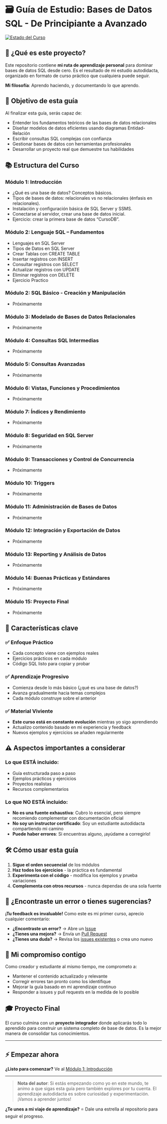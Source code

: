 # 🗃️ Guía de Estudio: Bases de Datos SQL - De Principiante a Avanzado

[![Estado del Curso](https://img.shields.io/badge/Estado-En%20Desarrollo-yellow)](https://github.com/VictorCY19/Curso-Base-de-datos)

## 🤔 ¿Qué es este proyecto?

Este repositorio contiene **mi ruta de aprendizaje personal** para dominar bases de datos SQL desde cero. Es el resultado de mi estudio autodidacta, organizado en formato de curso práctico que cualquiera puede seguir.

**Mi filosofía**: Aprendo haciendo, y documentando lo que aprendo.

## 🎯 Objetivo de esta guía

Al finalizar esta guía, serás capaz de:
- Entender los fundamentos teóricos de las bases de datos relacionales
- Diseñar modelos de datos eficientes usando diagramas Entidad-Relación
- Escribir consultas SQL complejas con confianza
- Gestionar bases de datos con herramientas profesionales
- Desarrollar un proyecto real que demuestre tus habilidades

## 📚 Estructura del Curso

### **Módulo 1: Introducción**
- ¿Qué es una base de datos? Conceptos básicos.
- Tipos de bases de datos: relacionales vs no relacionales (énfasis en relacionales).
- Instalación y configuración básica de SQL Server y SSMS.
- Conectarse al servidor, crear una base de datos inicial.
- Ejercicio: crear la primera base de datos “CursoDB”.

### **Módulo 2: Lenguaje SQL – Fundamentos**
- Lenguajes en SQL Server
- Tipos de Datos en SQL Server
- Crear Tablas con CREATE TABLE
- Insertar registros con INSERT
- Consultar registros con SELECT
- Actualizar registros con UPDATE
- Eliminar registros con DELETE
- Ejercicio Practico 

### **Módulo 2: SQL Básico - Creación y Manipulación**
- Próximamente 

### **Módulo 3: Modelado de Bases de Datos Relacionales**
- Próximamente 

### **Módulo 4: Consultas SQL Intermedias**
- Próximamente

### **Módulo 5: Consultas Avanzadas**
- Próximamente

### **Módulo 6: Vistas, Funciones y Procedimientos**
- Próximamente

### **Módulo 7: Índices y Rendimiento**
- Próximamente 

### **Módulo 8: Seguridad en SQL Server**
- Próximamente

### **Módulo 9: Transacciones y Control de Concurrencia**
- Próximamente 

### **Módulo 10: Triggers** 
- Próximamente 

### **Módulo 11: Administración de Bases de Datos** 
- Próximamente 

### **Módulo 12: Integración y Exportación de Datos**
- Próximamente 

### **Módulo 13: Reporting y Análisis de Datos**
- Próximamente 

### **Módulo 14: Buenas Prácticas y Estándares**
- Próximamente 

### **Módulo 15: Proyecto Final** 
- Próximamente

## 🚀 Características clave

### **✅ Enfoque Práctico**
- Cada concepto viene con ejemplos reales
- Ejercicios prácticos en cada módulo
- Código SQL listo para copiar y probar

### **✅ Aprendizaje Progresivo**
- Comienza desde lo más básico (¿qué es una base de datos?)
- Avanza gradualmente hacia temas complejos
- Cada módulo construye sobre el anterior

### **✅ Material Viviente**
- **Este curso está en constante evolución** mientras yo sigo aprendiendo
- Actualizo contenido basado en mi experiencia y feedback
- Nuevos ejemplos y ejercicios se añaden regularmente

## ⚠️ Aspectos importantes a considerar

### **Lo que ESTÁ incluido:**
- Guía estructurada paso a paso
- Ejemplos prácticos y ejercicios
- Proyectos realistas
- Recursos complementarios

### **Lo que NO ESTÁ incluido:**
- **No es una fuente exhaustiva**: Cubro lo esencial, pero siempre recomiendo complementar con documentación oficial
- **No soy un instructor certificado**: Soy un estudiante autodidacta compartiendo mi camino
- **Puede haber errores**: Si encuentras alguno, ¡ayúdame a corregirlo!

## 🛠️ Cómo usar esta guía

1. **Sigue el orden secuencial** de los módulos
2. **Haz todos los ejercicios** - la práctica es fundamental
3. **Experimenta con el código** - modifica los ejemplos y prueba variaciones
4. **Complementa con otros recursos** - nunca dependas de una sola fuente

## 🤝 ¿Encontraste un error o tienes sugerencias?

**¡Tu feedback es invaluable!** Como este es mi primer curso, aprecio cualquier comentario:

- **¿Encontraste un error?** → Abre un [Issue](https://github.com/VictorCY19/Curso-Base-de-datos/issues/new)
- **¿Tienes una mejora?** → Envía un [Pull Request](https://github.com/VictorCY19/Curso-Base-de-datos/pulls)
- **¿Tienes una duda?** → Revisa los [issues existentes](https://github.com/VictorCY19/Curso-Base-de-datos/issues) o crea uno nuevo

## 📝 Mi compromiso contigo

Como creador y estudiante al mismo tiempo, me comprometo a:
- Mantener el contenido actualizado y relevante
- Corregir errores tan pronto como los identifique
- Mejorar la guía basado en mi aprendizaje continuo
- Responder a issues y pull requests en la medida de lo posible

## 🎓 Proyecto Final

El curso culmina con un **proyecto integrador** donde aplicarás todo lo aprendido para construir un sistema completo de base de datos. Es la mejor manera de consolidar tus conocimientos.

---

## ⚡ Empezar ahora

**¿Listo para comenzar?** Ve al [Módulo 1: Introducción](./modulo-01-introduccion/README.md)

---

> **Nota del autor**: Si estás empezando como yo en este mundo, te animo a que sigas esta guía pero también explores por tu cuenta. El aprendizaje autodidacta es sobre curiosidad y experimentación. ¡Vamos a aprender juntos!

**¿Te unes a mi viaje de aprendizaje?** ⭐ Dale una estrella al repositorio para seguir el progreso.
